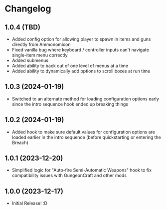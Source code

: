 # Changelog

## 1.0.4 (TBD)
- Added config option for allowing player to spawn in items and guns directly from Ammonomicon
- Fixed vanilla bug where keyboard / controller inputs can't navigate single-item menu correctly
- Added submenus
- Added ability to back out of one level of menus at a time
- Added ability to dynamically add options to scroll boxes at run time

## 1.0.3 (2024-01-19)
- Switched to an alternate method for loading configuration options early since the intro sequence hook ended up breaking things

## 1.0.2 (2024-01-19)
- Added hook to make sure default values for configuration options are loaded earlier in the intro sequence (before quickstarting or entering the Breach)

## 1.0.1 (2023-12-20)
- Simplified logic for "Auto-fire Semi-Automatic Weapons" hook to fix compatibility issues with GungeonCraft and other mods

## 1.0.0 (2023-12-17)
- Initial Release! :D
